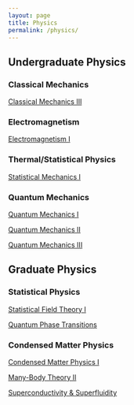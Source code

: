 ```yaml
---
layout: page
title: Physics
permalink: /physics/
---
```


<!---
## Secondary School Physics
Secondary school physics covers the basics of classical mechanics, heat, optics, relativity, electromagnetism, acoustics, and fluid mechanics. Each of these topics is covered in more detail in the undergraduate years. --->

<!--- <a class="page-link" href="/hs-physics-I/">Physics I </a> - In progress --->

<!--- <a class="page-link" href="/hs-physics-II/">Physics II </a> - In progress --->

## Undergraduate Physics

<!--- ### General Physics/Surveys of Physics --->
<!--- <a class="page-link" href="/physics-I/">Physics I - Elasticity, Fluids, Thermodynamics, Oscillations, Acoustics</a> - In progress --->

<!--- <a class="page-link" href="/physics-II/">Physics II - Electromagnetism, Circuits, and Optics</a> - In progress --->

<!--- <a class="page-link" href="/physics-III/">Physics III - Introduction to Modern Physics</a> - In progress --->


### Classical Mechanics
<!--- <a class="page-link" href="/cm-I/"> Classical Mechanics I</a> - In progress --->

<!--- <a class="page-link" href="/cm-II/"> Classical Mechanics II</a> - In progress --->

<a class="page-link" href="/cm-III/"> Classical Mechanics III</a>

<!--- <a class="page-link" href="/cm-IV/"> Classical Mechanics IV</a> - In progress --->

<!--- <a class="page-link" href="/fluid-mechanics-II/">Fluid Mechanics I</a> - In progress --->

<!--- <a class="page-link" href="/elasticity-I/">Elasticity I</a> - In progress --->

### Electromagnetism
<a class="page-link" href="/em-I/"> Electromagnetism I </a>

<!--- <a class="page-link" href="/electromagnetism-II/">Electromagnetism II</a> - In progress --->

### Thermal/Statistical Physics
<!--- <a class="page-link" href="/thermodynamics/"> Thermodynamics </a> - In progress --->

<a class="page-link" href="/sm-I/"> Statistical Mechanics I </a>

<!--- <a class="page-link" href="/quantum-field-theory-II/"> Statistical Mechanics II </a> --->

<!--- <a class="page-link" href="/quantum-field-theory-II/"> Nonequilibrium Statistical Mechanics </a> --->

### Quantum Mechanics
<a class="page-link" href="/qm-I/"> Quantum Mechanics I </a>

<a class="page-link" href="/qm-II/"> Quantum Mechanics II </a>

<a class="page-link" href="/qm-III/"> Quantum Mechanics III </a>

<!--- ### Miscellaneous --->

<!--- <a class="page-link" href="/classical-optics/"> Classical Optics </a> - In progress --->

<!--- <a class="page-link" href="/classical-field-theory/"> Classical Field Theory </a> - In progress --->

<!--- <a class="page-link" href="/computational-physics/"> Computational Physics </a> - In progress --->

<!--- ### Specialized Topics --->

<!--- <a class="page-link" href="/general-relativity-I/"> General Relativity </a> - In progress --->

<!--- <a class="page-link" href="/solid-state-physics/"> Solid State Physics </a> - In progress --->

<!--- <a class="page-link" href="/atomic-physics/"> Atomic Physics </a> - In progress --->


## Graduate Physics

<!--- ### Mathematical Methods 
In this section, we will have pure and applied mathematics courses but both will be written in the applied mathematics style. There will be fewer proofs and the focus is on being able to calculate physically relevant quantities. Differential Geometry 
--->


<!--- ### Classical Mechanics
Mathematical Classical Mechanics I
<a class="page-link" href="/mathematical-classical-mechanics-I/"> Mathematical Classical Mechanics I </a> --->

<!--- Mathematical Classical Mechanics II
<a class="page-link" href="/mathematical-classical-mechanics-II/"> Mathematical Classical Mechanics II </a> --->

<!--- ### Electromagnetism--->
<!--- <a class="page-link" href="/electromagnetism-III/"> Electromagnetism III </a> --->

<!--- <a class="page-link" href="/electromagnetism-III/"> Electromagnetism IV </a> --->

<!--- Mathematical Electromagnetism
 <a class="page-link" href="/mathematical-electromagnetism/"> Mathematical Electromagnetism </a> --->

<!--- ### Quantum Mechanics--->
<!--- <a class="page-link" href="/quantum-mechanics-III/"> Quantum Mechanics III </a> --->

<!--- <a class="page-link" href="/quantum-mechanics-IV/"> Quantum Mechanics IV </a> --->

<!--- Mathematical Theory of Quantum Mechanics I
<a class="page-link" href="/mathematical-theory-of-quantum-mechanics-I/"> Mathematical Theory of Quantum Mechanics I </a> --->

<!--- Mathematical Theory of Quantum Mechanics II
<a class="page-link" href="/mathematical-theory-of-quantum-mechanics-II/"> Mathematical Theory of Quantum Mechanics II </a> --->

### Statistical Physics
<!--- <a class="page-link" href="/statistical-mechanics-III/"> Statistical Mechanics III </a> --->

<a class="page-link" href="/sft-I/"> Statistical Field Theory I </a>

<!--- <a class="page-link" href="/statistical-field-theory-II/"> Statistical Field Theory II </a> --->

<!--- <a class="page-link" href="/physical-kinetics/"> Physical Kinetics </a> --->

<a class="page-link" href="/qpt/"> Quantum Phase Transitions </a>

<!--- ### Quantum Field Theory --->
<!--- <a class="page-link" href="/quantum-field-theory-I/"> Quantum Field Theory I </a> --->

<!--- <a class="page-link" href="/quantum-field-theory-II/"> Quantum Field Theory II </a> --->

<!--- <a class="page-link" href="/conformal-field-theory/"> Conformal Field Theory </a> --->

### Condensed Matter Physics
<a class="page-link" href="/cmp-I/"> Condensed Matter Physics I </a>

<!--- <a class="page-link" href="/cmp-II/"> Condensed Matter Physics II </a> --->

<!--- <a class="page-link" href="/many-body-I/"> Many-Body Theory I </a> --->

<a class="page-link" href="/many-body-II/"> Many-Body Theory II </a>

<!--- <a class="page-link" href="/exp-cmp/"> Experimental Condensed Matter Physics </a> --->

<a class="page-link" href="/superconductivity/"> Superconductivity & Superfluidity</a>

<!--- <a class="page-link" href="/quantum-magnetism/"> Quantum Magnetism </a> --->

<!--- <a class="page-link" href="/heavy-fermions/"> Heavy Fermions </a> --->

<!--- Topological Physics --->

<!--- <a class="page-link" href="/topological-insulators/"> Topological Insulators and SPTs </a> --->

<!--- <a class="page-link" href="/topological-insulators/"> Intrinsically topological phases </a> --->
